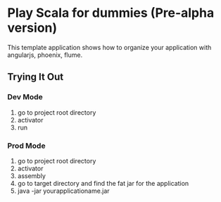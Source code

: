 Play Scala for dummies (Pre-alpha version)
===========================================

This template application shows how to organize your application with
angularjs, phoenix, flume.


## Trying It Out

### Dev Mode

1. go to project root directory
2. activator
3. run

### Prod Mode

1. go to project root directory
2. activator
3. assembly 
4. go to target directory and find the fat jar for the application
5. java -jar yourapplicationame.jar

